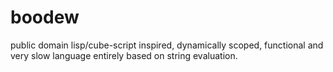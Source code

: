 boodew
======

public domain lisp/cube-script inspired, dynamically scoped, functional and very
slow language entirely based on string evaluation.

